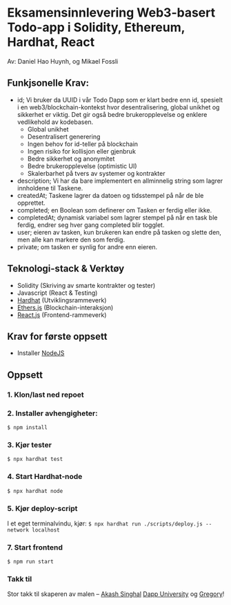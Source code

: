 # Eksamensinnlevering Web3-basert Todo-app i Solidity, Ethereum, Hardhat, React
Av: Daniel Hao Huynh, og Mikael Fossli

## Funkjsonelle Krav:
- id; Vi bruker da UUID i vår Todo Dapp som er klart bedre enn id, spesielt i en web3/blockchain-kontekst hvor desentralisering, global unikhet og sikkerhet er viktig. Det gir også bedre brukeropplevelse og enklere vedlikehold av kodebasen.
  - Global unikhet
  - Desentralisert generering
  - Ingen behov for id-teller på blockchain
  - Ingen risiko for kollisjon eller gjenbruk
  - Bedre sikkerhet og anonymitet
  - Bedre brukeropplevelse (optimistic UI)
  - Skalerbarhet på tvers av systemer og kontrakter
- description; Vi har da bare implementert en allminnelig string som lagrer innholdene til Taskene.
- createdAt; Taskene lagrer da datoen og tidsstempel på når de ble opprettet.
- completed; en Boolean som definerer om Tasken er ferdig eller ikke.
- completedAt; dynamisk variabel som lagrer stempel på når en task ble ferdig, endrer seg hver gang completed blir togglet.
- user; eieren av tasken, kun brukeren kan endre på tasken og slette den, men alle kan markere den som ferdig.
- private; om tasken er synlig for andre enn eieren.

## Teknologi-stack & Verktøy

- Solidity (Skriving av smarte kontrakter og tester)
- Javascript (React & Testing)
- [Hardhat](https://hardhat.org/) (Utviklingsrammeverk)
- [Ethers.js](https://docs.ethers.io/v5/) (Blockchain-interaksjon)
- [React.js](https://reactjs.org/) (Frontend-rammeverk)

## Krav for første oppsett
- Installer [NodeJS](https://nodejs.org/en/)

## Oppsett
### 1. Klon/last ned repoet

### 2. Installer avhengigheter:
`$ npm install`

### 3. Kjør tester
`$ npx hardhat test`

### 4. Start Hardhat-node
`$ npx hardhat node`

### 5. Kjør deploy-script
I et eget terminalvindu, kjør:
`$ npx hardhat run ./scripts/deploy.js --network localhost`

### 7. Start frontend
`$ npm run start`

### Takk til
Stor takk til skaperen av malen – [Akash Singhal](https://akashsinghal.simple.ink/) [Dapp University](https://www.dappuniversity.com/) og [Gregory](https://www.twitter.com/DappUniversity)!
